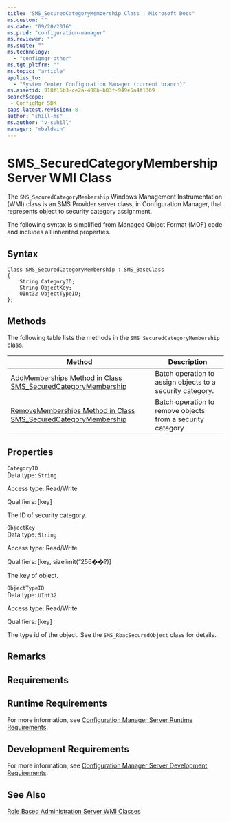 ```yaml
---
title: "SMS_SecuredCategoryMembership Class | Microsoft Docs"
ms.custom: ""
ms.date: "09/20/2016"
ms.prod: "configuration-manager"
ms.reviewer: ""
ms.suite: ""
ms.technology:
  - "configmgr-other"
ms.tgt_pltfrm: ""
ms.topic: "article"
applies_to:
  - "System Center Configuration Manager (current branch)"
ms.assetid: 918f15b3-ce2a-408b-b83f-949e5a4f1369searchScope: - ConfigMgr SDK
caps.latest.revision: 8
author: "shill-ms"
ms.author: "v-suhill"
manager: "mbaldwin"
---
```

# SMS_SecuredCategoryMembership Server WMI Class
The `SMS_SecuredCategoryMembership` Windows Management Instrumentation (WMI) class is an SMS Provider server class, in Configuration Manager, that represents object to security category assignment.  

 The following syntax is simplified from Managed Object Format (MOF) code and includes all inherited properties.  

## Syntax  

```  
Class SMS_SecuredCategoryMembership : SMS_BaseClass  
{  
    String CategoryID;  
    String ObjectKey;  
    UInt32 ObjectTypeID;  
};  
```  

## Methods  
 The following table lists the methods in the `SMS_SecuredCategoryMembership` class.  

|Method|Description|  
|------------|-----------------|  
|[AddMemberships Method in Class SMS_SecuredCategoryMembership](../../../../../develop/reference/core/servers/configure/addmemberships-method-in-class-sms_securedcategorymembership.md)|Batch operation to assign objects to a security category.|  
|[RemoveMemberships Method in Class SMS_SecuredCategoryMembership](../../../../../develop/reference/core/servers/configure/removememberships-method-in-class-sms_securedcategorymembership.md)|Batch operation to remove objects from a security category|  

## Properties  
 `CategoryID`  
 Data type: `String`  

 Access type: Read/Write  

 Qualifiers: [key]  

 The ID of security category.  

 `ObjectKey`  
 Data type: `String`  

 Access type: Read/Write  

 Qualifiers: [key, sizelimit(“256��?)]  

 The key of object.  

 `ObjectTypeID`  
 Data type: `UInt32`  

 Access type: Read/Write  

 Qualifiers: [key]  

 The type id of the object. See the `SMS_RbacSecuredObject` class for details.  

## Remarks  

## Requirements  

## Runtime Requirements  
 For more information, see [Configuration Manager Server Runtime Requirements](../../../../../develop/core/reqs/server-runtime-requirements.md).  

## Development Requirements  
 For more information, see [Configuration Manager Server Development Requirements](../../../../../develop/core/reqs/server-development-requirements.md).  

## See Also  
 [Role Based Administration Server WMI Classes](../../../../../develop/reference/core/servers/configure/role-based-administration-server-wmi-classes.md)
